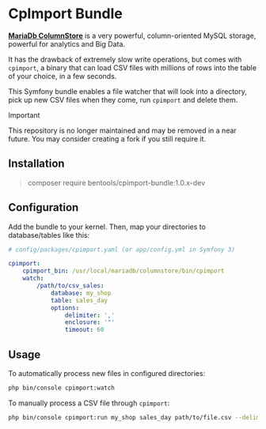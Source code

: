 # CpImport Bundle

[**MariaDb ColumnStore**](https://mariadb.com/fr/node/819) is a very powerful, column-oriented MySQL storage, powerful for analytics and Big Data.

It has the drawback of extremely slow write operations, but comes with `cpimport`, a binary that can load CSV files with millions of rows into the table of your choice, in a few seconds.

This Symfony bundle enables a file watcher that will look into a directory, pick up new CSV files when they come, run `cpimport` and delete them.

> [!IMPORTANT]  
> This repository is no longer maintained and may be removed in a near future. You may consider creating a fork if you still require it.

## Installation

> composer require bentools/cpimport-bundle:1.0.x-dev

## Configuration

Add the bundle to your kernel. Then, map your directories to database/tables like this:

```yaml
# config/packages/cpimport.yaml (or app/config.yml in Symfony 3)

cpimport:
    cpimport_bin: /usr/local/mariadb/columnstore/bin/cpimport
    watch:
        /path/to/csv_sales:
            database: my_shop
            table: sales_day
            options:
                delimiter: ','
                enclosure: '"'
                timeout: 60
```

## Usage

To automatically process new files in configured directories:
```bash
php bin/console cpimport:watch
```


To manually process a CSV file through `cpimport`:
```bash
php bin/console cpimport:run my_shop sales_day path/to/file.csv --delimiter=','
```
